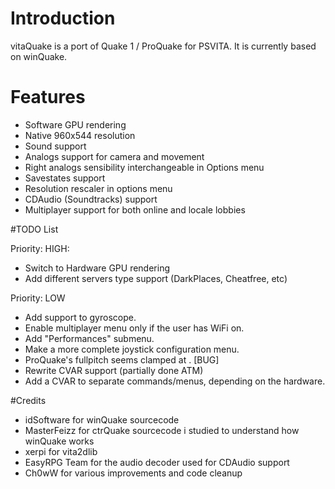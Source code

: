 # Introduction
vitaQuake is a port of Quake 1 / ProQuake for PSVITA. It is currently based on winQuake.

# Features
- Software GPU rendering
- Native 960x544 resolution
- Sound support
- Analogs support for camera and movement
- Right analogs sensibility interchangeable in Options menu
- Savestates support
- Resolution rescaler in options menu
- CDAudio (Soundtracks) support
- Multiplayer support for both online and locale lobbies

#TODO List

Priority: HIGH:
- Switch to Hardware GPU rendering
- Add different servers type support (DarkPlaces, Cheatfree, etc)

Priority: LOW
- Add support to gyroscope.
- Enable multiplayer menu only if the user has WiFi on.
- Add "Performances" submenu.
- Make a more complete joystick configuration menu.
- ProQuake's fullpitch seems clamped at . [BUG]
- Rewrite CVAR support (partially done ATM)
- Add a CVAR to separate commands/menus, depending on the hardware.

#Credits
- idSoftware for winQuake sourcecode
- MasterFeizz for ctrQuake sourcecode i studied to understand how winQuake works
- xerpi for vita2dlib
- EasyRPG Team for the audio decoder used for CDAudio support
- Ch0wW for various improvements and code cleanup